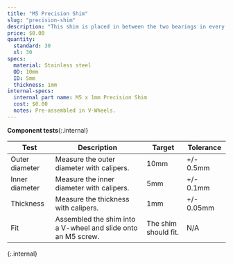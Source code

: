 ```yaml
---
title: "M5 Precision Shim"
slug: "precision-shim"
description: "This shim is placed in between the two bearings in every pre-assembled V-wheel."
price: $0.00
quantity:
  standard: 30
  xl: 30
specs:
  material: Stainless steel
  OD: 10mm
  ID: 5mm
  thickness: 1mm
internal-specs:
  internal part name: M5 x 1mm Precision Shim
  cost: $0.00
  notes: Pre-assembled in V-Wheels.
---
```


**Component tests**{:.internal}

|Test          |Description  |Target       |Tolerance    |
|--------------|-------------|-------------|-------------|
|Outer diameter|Measure the outer diameter with calipers.|10mm|+/- 0.5mm
|Inner diameter|Measure the inner diameter with calipers.|5mm|+/- 0.1mm
|Thickness     |Measure the thickness with calipers.|1mm|+/- 0.05mm
|Fit           |Assembled the shim into a V-wheel and slide onto an M5 screw.|The shim should fit.|N/A
{:.internal}
